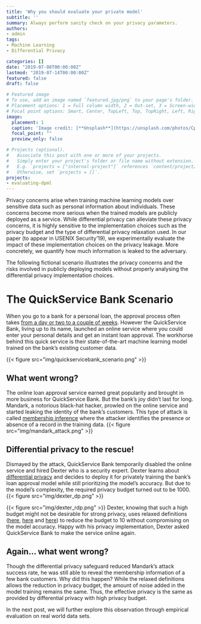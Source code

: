 ```yaml
---
title: 'Why you should evaluate your private model'
subtitle: ''
summary: Always perform sanity check on your privacy parameters.
authors:
- admin
tags:
- Machine Learning
- Differential Privacy

categories: []
date: "2019-07-08T00:00:00Z"
lastmod: "2019-07-14T00:00:00Z"
featured: false
draft: false

# Featured image
# To use, add an image named `featured.jpg/png` to your page's folder.
# Placement options: 1 = Full column width, 2 = Out-set, 3 = Screen-width
# Focal point options: Smart, Center, TopLeft, Top, TopRight, Left, Right, BottomLeft, Bottom, BottomRight
image:
  placement: 1
  caption: 'Image credit: [**Unsplash**](https://unsplash.com/photos/CpkOjOcXdUY)'
  focal_point: ""
  preview_only: false

# Projects (optional).
#   Associate this post with one or more of your projects.
#   Simply enter your project's folder or file name without extension.
#   E.g. `projects = ["internal-project"]` references `content/project/deep-learning/index.md`.
#   Otherwise, set `projects = []`.
projects:
- evaluating-dpml
---
```



Privacy concerns arise when training machine learning models over sensitive data such as personal information about individuals. These concerns become more serious when the trained models are publicly deployed as a service. While differential privacy can alleviate these privacy concerns, it is highly sensitive to the implementation choices such as the privacy budget and the type of differential privacy relaxation used. In our paper (to appear in USENIX Security’19), we experimentally evaluate the impact of these implementation choices on the privacy leakage. More concretely, we quantify how much information is leaked to the adversary.


The following fictional scenario illustrates the privacy concerns and the risks involved in publicly deploying models without properly analysing the differential privacy implementation choices.


# The QuickService Bank Scenario

When you go to a bank for a personal loan, the approval process often takes [from a day or two to a couple of weeks](https://studentloanhero.com/featured/how-long-does-it-take-to-get-approved-for-a-personal-loan/). However the QuickService Bank, living up to its name, launched an online service where you could enter your personal details and get an instant loan approval. The workhorse behind this quick service is their state-of-the-art machine learning model trained on the bank’s existing customer data.

{{< figure src="img/quickservicebank_scenario.png" >}}


## What went wrong?

The online loan approval service earned great popularity and brought in more business for QuickService Bank. But the bank’s joy didn’t last for long. Mandark, a notorious black-hat hacker, prowled on the online service and started leaking the identity of the bank’s customers. This type of attack is called [membership inference](https://ieeexplore.ieee.org/document/7958568) where the attacker identifies the presence or absence of a record in the training data.
{{< figure src="img/mandark_attack.png" >}}


## Differential privacy to the rescue!

Dismayed by the attack, QuickService Bank temporarily disabled the online service and hired Dexter who is a security expert. Dexter learns about <a href="https://www.microsoft.com/en-us/research/publication/differential-privacy/?from=http%3A%2F%2Fresearch.microsoft.com%2Fpubs%2F64346%2Fdwork.pdf">differential privacy</a> and decides to deploy it for privately training the bank’s loan approval model while still prioritizing the model’s accuracy. But due to the model’s complexity, the required privacy budget turned out to be 1000.
{{< figure src="img/dexter_dp.png" >}}

{{< figure src="img/dexter_rdp.png" >}}
Dexter, knowing that such a high budget might not be desirable for strong privacy, uses relaxed definitions (<a href="https://arxiv.org/abs/1603.01887">here</a>, <a href="https://arxiv.org/abs/1605.02065">here</a> and <a href="https://arxiv.org/abs/1702.07476">here</a>) to reduce the budget to 10 without compromising on the model accuracy. Happy with his privacy implementation, Dexter asked QuickService Bank to make the service online again.



## Again… what went wrong?

Though the differential privacy safeguard reduced Mandark’s attack success rate, he was still able to reveal the membership information of a few bank customers. Why did this happen? While the relaxed definitions allows the reduction in privacy budget, the amount of noise added in the model training remains the same. Thus, the effective privacy is the same as provided by differential privacy with high privacy budget.

In the next post, we will further explore this observation through empirical evaluation on real world data sets. 
